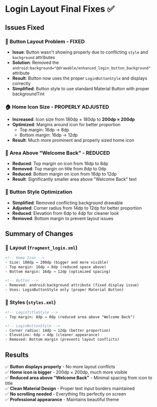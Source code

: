 # Login Layout Final Fixes ✅

## Issues Fixed

### 🔧 **Button Layout Problem - FIXED**
- **Issue**: Button wasn't showing properly due to conflicting `style` and `background` attributes
- **Solution**: Removed the `android:background="@drawable/enhanced_login_button_background"` attribute
- **Result**: Button now uses the proper `LoginButtonStyle` and displays correctly
- **Simplified**: Button style to use standard Material Button with proper backgroundTint

### 🏠 **Home Icon Size - PROPERLY ADJUSTED**
- **Increased**: Icon size from 180dp × 180dp to **200dp × 200dp**
- **Optimized**: Margins around icon for better proportion
  - Top margin: 16dp → 8dp  
  - Bottom margin: 16dp → 12dp
- **Result**: Much more prominent and properly sized home icon

### 📏 **Area Above "Welcome Back" - REDUCED**
- **Reduced**: Top margin on icon from 16dp to 8dp
- **Removed**: Top margin on title from 8dp to 0dp
- **Reduced**: Bottom margin on icon from 16dp to 12dp
- **Result**: Significantly smaller area above "Welcome Back" text

### 🎯 **Button Style Optimization**
- **Simplified**: Removed conflicting background drawable
- **Adjusted**: Corner radius from 14dp to 12dp for better proportion
- **Reduced**: Elevation from 6dp to 4dp for cleaner look
- **Removed**: Bottom margin to prevent layout issues

## Summary of Changes

### 📱 **Layout (`fragment_login.xml`)**
```xml
<!-- Home Icon -->
- Size: 180dp → 200dp (bigger and more visible)
- Top margin: 16dp → 8dp (reduced space above)
- Bottom margin: 16dp → 12dp (optimized spacing)

<!-- Button -->
- Removed: android:background attribute (fixed display issue)
- Uses: LoginButtonStyle only (proper Material Button)
```

### 🎨 **Styles (`styles.xml`)**
```xml
<!-- LoginTitleStyle -->
- Top margin: 8dp → 0dp (reduced area above "Welcome Back")

<!-- LoginButtonStyle -->
- Corner radius: 14dp → 12dp (better proportion)
- Elevation: 6dp → 4dp (cleaner appearance)
- Removed: Bottom margin (prevents layout conflicts)
```

## Results
✅ **Button displays properly** - No more layout conflicts  
✅ **Home icon is bigger** - 200dp × 200dp, much more visible  
✅ **Reduced area above "Welcome Back"** - Minimal spacing from icon to title  
✅ **Clean Material Design** - Proper text input borders maintained  
✅ **No scrolling needed** - Everything fits perfectly on screen  
✅ **Professional appearance** - Maintains beautiful theme
